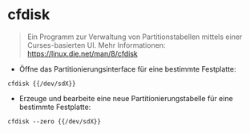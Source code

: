 # cfdisk

> Ein Programm zur Verwaltung von Partitionstabellen mittels einer Curses-basierten UI.
> Mehr Informationen: <https://linux.die.net/man/8/cfdisk>

- Öffne das Partitionierungsinterface für eine bestimmte Festplatte:

`cfdisk {{/dev/sdX}}`

- Erzeuge und bearbeite eine neue Partitionierungstabelle für eine bestimmte Festplatte:

`cfdisk --zero {{/dev/sdX}}`
